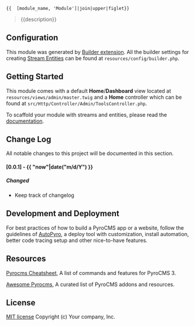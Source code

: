 ```
{{  [module_name, 'Module']|join|upper|figlet}}
```
> {{description}}


## Configuration

This module was generated by [Builder extension](https://github.com/websemantics/builder-extension#). All the builder settings for creating [Stream Entities](https://github.com/websemantics/builder-extension#what-is-an-entity) can be found at `resources/config/builder.php`.


## Getting Started

This module comes with a default **Home**/**Dashboard** view located at `resources/views/admin/master.twig` and a **Home** controller which can be found at `src/Http/Controller/Admin/ToolsController.php`.

To scaffold your module with streams and entities, please read the [documentation](https://github.com/websemantics/builder-extension#).


## Change Log
All notable changes to this project will be documented in this section.

#### [0.0.1] - {{ "now"|date("m/d/Y") }}
##### Changed
- Keep track of changelog


## Development and Deployment

For best practices of how to build a PyroCMS app or a website, follow the guidelines of [AutoPyro](https://github.com/websemantics/auto-pyro), a deploy tool with customization, install automation, better code tracing setup and other nice-to-have features.


## Resources

[Pyrocms Cheatsheet](http://websemantics.github.io/pyrocms-cheatsheet/), A list of commands and features for PyroCMS 3.

[Awesome Pyrocms](https://github.com/websemantics/awesome-pyrocms), A curated list of PyroCMS addons and resources.


## License

[MIT license](http://opensource.org/licenses/mit-license.php)
Copyright (c) Your company, Inc.
